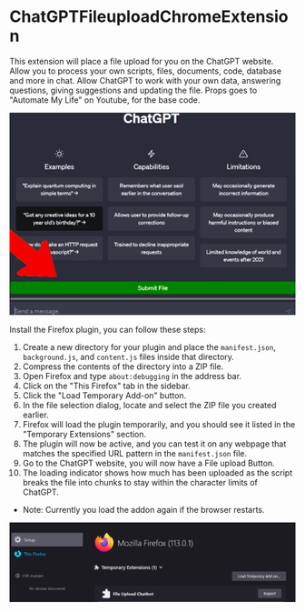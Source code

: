 # ChatGPTFileuploadChromeExtension

This extension will place a file upload for you on the ChatGPT website. Allow you to process your own scripts, files, documents, code, database and more in chat. Allow ChatGPT to work with your own data, answering questions, giving suggestions and updating the file. Props goes to  "Automate My Life" on Youtube, for the base code.

![1684228454511](image/README/1684228454511.png)

Install the Firefox plugin, you can follow these steps:

1. Create a new directory for your plugin and place the `manifest.json`, `background.js`, and `content.js` files inside that directory.
2. Compress the contents of the directory into a ZIP file.
3. Open Firefox and type `about:debugging` in the address bar.
4. Click on the "This Firefox" tab in the sidebar.
5. Click the "Load Temporary Add-on" button.
6. In the file selection dialog, locate and select the ZIP file you created earlier.
7. Firefox will load the plugin temporarily, and you should see it listed in the "Temporary Extensions" section.
8. The plugin will now be active, and you can test it on any webpage that matches the specified URL pattern in the `manifest.json` file.
9. Go to the ChatGPT website, you will now have a File upload Button.
10. The loading indicator shows how much has been uploaded as the script breaks the file into chunks to stay within the character limits of ChatGPT.

* Note: Currently you load the addon again if the browser restarts.

![1684234161581](image/README/1684234161581.png)
